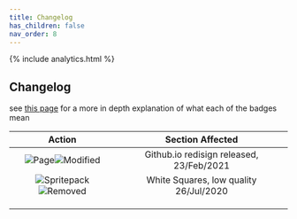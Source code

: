 ```yaml
---
title: Changelog
has_children: false
nav_order: 8
---
```


{% include analytics.html %}

## Changelog
see [this page](../Pages/badges.md) for a more in depth explanation of what each of the badges mean

|  Action  |  Section Affected  |
|:-:|:-:|
|  ![Page](https://img.shields.io/badge/-Page-yellow)![Modified](https://img.shields.io/badge/-Modified-orange)  |  Github.io redisign released, 23/Feb/2021  |
|  ![Spritepack](https://img.shields.io/badge/-Spritepack-blue)![Removed](https://img.shields.io/badge/-Removed-red)  |  White Squares, low quality 26/Jul/2020  |
|    |    |
|    |    |
|    |    |
